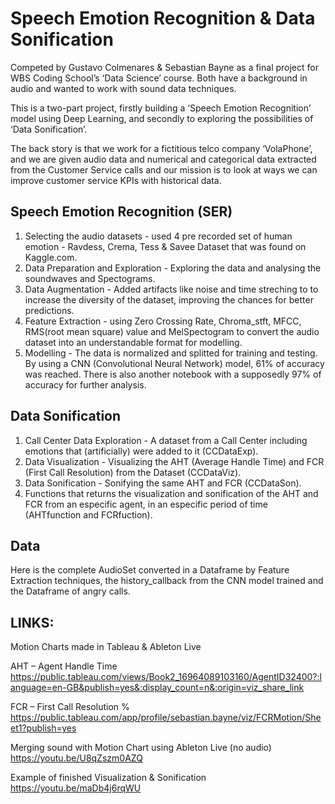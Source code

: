# Speech Emotion Recognition & Data Sonification

Competed by Gustavo Colmenares & Sebastian Bayne as a final project for WBS Coding School’s ‘Data Science’ course. Both have a background in audio and wanted to work with sound data techniques. 

This is a two-part project, firstly building a ‘Speech Emotion Recognition’ model using Deep Learning, and secondly to exploring the possibilities of ‘Data Sonification’. 

The back story is that we work for a fictitious telco company ‘VolaPhone’, and we are given audio data and numerical and categorical data extracted from the Customer Service calls and our mission is to look at ways we can improve customer service KPIs with historical data.  

## Speech Emotion Recognition (SER)

1.	Selecting the audio datasets - used 4 pre recorded set of human emotion - Ravdess, Crema, Tess & Savee Dataset that was found on Kaggle.com.
2.  Data Preparation and Exploration - Exploring the data and analysing the soundwaves and Spectograms. 
3.	Data Augmentation - Added artifacts like noise and time streching to to increase the diversity of the dataset, improving the chances for better predictions.
4.	Feature Extraction - using Zero Crossing Rate, Chroma_stft, MFCC, RMS(root mean square) value and MelSpectogram to convert the audio dataset into an understandable format for modelling. 
5.	Modelling - The data is normalized and splitted for training and testing. By using a CNN (Convolutional Neural Network) model, 61% of accuracy was reached. There is also another notebook with a supposedly 97% of accuracy for further analysis.

## Data Sonification

1.	Call Center Data Exploration - A dataset from a Call Center including emotions that (artificially) were added to it (CCDataExp). 
2.	Data Visualization - Visualizing the AHT (Average Handle Time) and FCR (First Call Resolution) from the Dataset (CCDataViz).
3.	Data Sonification - Sonifying the same AHT and FCR (CCDataSon).
4.	Functions that returns the visualization and sonification of the AHT and FCR from an especific agent, in an especific period of time (AHTfunction and FCRfuction). 

## Data

Here is the complete AudioSet converted in a Dataframe by Feature Extraction techniques, the history_callback from the CNN model trained and the Dataframe of angry calls.

## LINKS: 
Motion Charts made in Tableau & Ableton Live

AHT – Agent Handle Time 
https://public.tableau.com/views/Book2_16964089103160/AgentID32400?:language=en-GB&publish=yes&:display_count=n&:origin=viz_share_link

FCR – First Call Resolution %
https://public.tableau.com/app/profile/sebastian.bayne/viz/FCRMotion/Sheet1?publish=yes

Merging sound with Motion Chart using Ableton Live (no audio)
https://youtu.be/U8qZszm0AZQ

Example of finished Visualization & Sonification
https://youtu.be/maDb4j6rqWU

